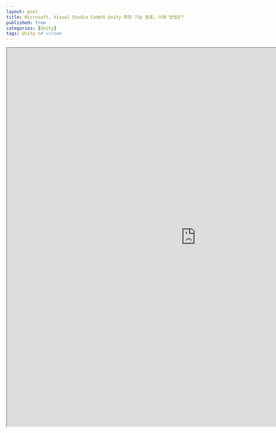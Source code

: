 ```yaml
---
layout: post
title: Microsoft, Visual Studio Code의 Unity 확장 기능 발표, 이용 방법은?
published: true
categories: [Unity]
tags: Unity c# vscode
---
```

<iframe width="1024" height="1024" src="https://docs.google.com/document/d/e/2PACX-1vQQKUbjR69gmi6M78WdUT_9mDburH29XR_ZE0V_1QmIcPlwLKj-oFj7m6upwUA7uxbP1LUynU_uz7ab/pub?embedded=true"></iframe>    
  
  